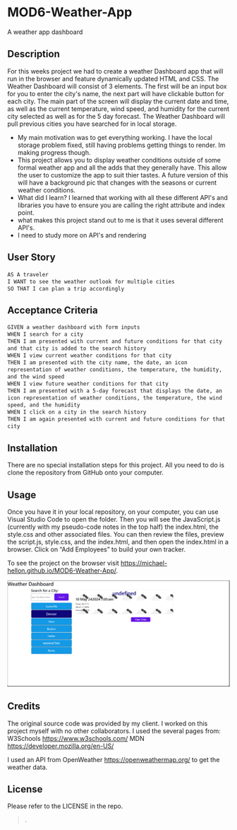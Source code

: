 # MOD6-Weather-App
A weather app dashboard

## Description

For this weeks project we had to create a weather Dashboard app that will run in the browser and feature dynamically updated HTML and CSS. The Weather Dashboard will consist of 3 elements. The first will be an input box for you to enter the city's name, the next part will have clickable button for each city. The main part of the screen will display the current date and time, as well as the current temperature, wind speed, and humidity for the current city selected as well as for the 5 day forecast. The Weather Dashboard will pull previous cities you have searched for in local storage. 

- My main motivation was to get everything working. I have the local storage problem fixed, still having problems getting things to render. Im making progress though.
- This project allows you to display weather conditions outside of some formal weather app and all the adds that they generally have. This allow the user to customize the app to suit thier tastes. A future version of this will have a background pic that changes with the seasons or current weather conditions.
- What did I learn? I learned that working with all these different API's and libraries you have to ensure you are calling the right attribute and index point.  
- what makes this project stand out to me is that it uses several different API's.
- I need to study more on API's and rendering

## User Story

```
AS A traveler
I WANT to see the weather outlook for multiple cities
SO THAT I can plan a trip accordingly
```

## Acceptance Criteria

```
GIVEN a weather dashboard with form inputs
WHEN I search for a city
THEN I am presented with current and future conditions for that city and that city is added to the search history
WHEN I view current weather conditions for that city
THEN I am presented with the city name, the date, an icon representation of weather conditions, the temperature, the humidity, and the wind speed
WHEN I view future weather conditions for that city
THEN I am presented with a 5-day forecast that displays the date, an icon representation of weather conditions, the temperature, the wind speed, and the humidity
WHEN I click on a city in the search history
THEN I am again presented with current and future conditions for that city
```

## Installation

There are no special installation steps for this project. All you need to do is clone the repository from GitHub onto your computer.

## Usage

Once you have it in your local repository, on your computer, you can use Visual Studio Code to open the folder. Then you will see the JavaScript.js (currently with my pseudo-code notes in the top half) the index.html, the style.css and other associated files. You can then review the files, preview the script.js, style.css, and the index.html, and then open the index.html in a browser. Click on “Add Employees” to build your own tracker.


To see the project on the browser visit <https://michael-hellon.github.io/MOD6-Weather-App/>.


![screenshot](/assets/images/screenshot.png)

## Credits

The original source code was provided by my client. I worked on this project myself with no other collaborators. I used the several pages from:
 W3Schools <https://www.w3schools.com/>
 MDN <https://developer.mozilla.org/en-US/> 
 
I used an API from OpenWeather <https://openweathermap.org/> to get the weather data. 
 

## License

Please refer to the LICENSE in the repo.



>.



